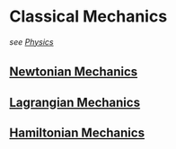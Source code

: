 # Classical Mechanics
###### see [Physics](../physics.md)

## [Newtonian Mechanics](newtonian_mechanics.md)

## [Lagrangian Mechanics](lagrangian_mechanics.md)

## [Hamiltonian Mechanics](hamiltonian_mechanics.md)
